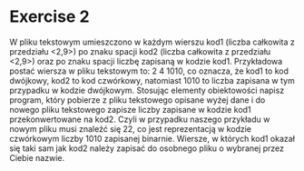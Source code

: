 # Exercise 2
W pliku tekstowym umieszczono w każdym wierszu kod1 (liczba całkowita
z przedziału <2,9>) po znaku spacji kod2 (liczba całkowita z przedziału
<2,9>) oraz po znaku spacji liczbę zapisaną w kodzie kod1. Przykładowa
postać wiersza w pliku tekstowym to: 2 4 1010, co oznacza, że kod1
to kod dwójkowy, kod2 to kod czwórkowy, natomiast 1010 to liczba
zapisana w tym przypadku w kodzie dwójkowym. Stosując elementy
obiektowości napisz program, który pobierze z pliku tekstowego opisane
wyżej dane i do nowego pliku tekstowego zapisze liczby zapisane
w kodzie kod1 przekonwertowane na kod2. Czyli w przypadku naszego
przykładu w nowym pliku musi znaleźć się 22, co jest reprezentacją
w kodzie czwórkowym liczby 1010 zapisanej binarnie. Wiersze, w których
kod1 okazał się taki sam jak kod2 należy zapisać do osobnego pliku
o wybranej przez Ciebie nazwie.